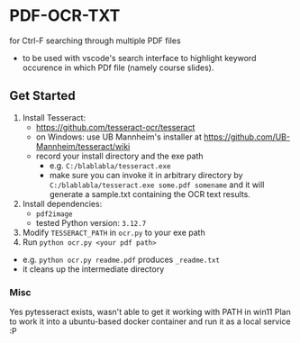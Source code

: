 # PDF-OCR-TXT
for Ctrl-F searching through multiple PDF files 
- to be used with vscode's search interface to highlight keyword occurence in which PDf file (namely course slides). 

## Get Started
1. Install Tesseract:
    - https://github.com/tesseract-ocr/tesseract
    - on Windows: use UB Mannheim's installer at https://github.com/UB-Mannheim/tesseract/wiki
    - record your install directory and the exe path
        - e.g. `C:/blablabla/tesseract.exe`
        - make sure you can invoke it in arbitrary directory by `C:/blablabla/tesseract.exe some.pdf somename` and it will generate a sample.txt containing the OCR text results. 
2. Install dependencies: 
    - `pdf2image`
    - tested Python version: `3.12.7`
3. Modify `TESSERACT_PATH` in `ocr.py` to your exe path
4. Run `python ocr.py <your pdf path>`
- e.g. `python ocr.py readme.pdf` produces `_readme.txt`
- it cleans up the intermediate directory

### Misc
Yes pytesseract exists, wasn't able to get it working with PATH in win11
Plan to work it into a ubuntu-based docker container and run it as a local service :P

